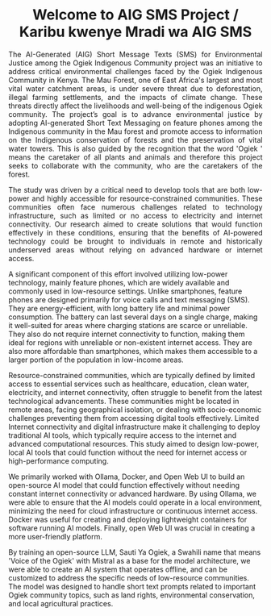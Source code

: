 <h1 align="center"> Welcome to AIG SMS Project / Karibu kwenye Mradi wa AIG SMS</h1>
<p align="justify"> The AI-Generated (AIG) Short Message Texts (SMS) for Environmental Justice among the Ogiek Indigenous Community project was an initiative to address critical environmental challenges faced by the Ogiek Indigenous Community in Kenya. The Mau Forest, one of East Africa's largest and most vital water catchment areas, is under severe threat due to deforestation, illegal farming settlements, and the impacts of climate change. These threats directly affect the livelihoods and well-being of the indigenous Ogiek community. The project’s goal is to advance environmental justice by adopting AI-generated Short Text Messaging on feature phones among the Indigenous community in the Mau forest and promote access to information on the Indigenous conservation of forests and the preservation of vital water towers. This is also guided by the recognition that the  word 'Ogiek ' means the caretaker of all plants and animals and therefore this project seeks to collaborate with the community, who are the caretakers of the forest.</h3>

<p align="justify"> The study was driven by a critical need to develop tools that are both low-power and highly accessible for resource-constrained communities. These communities often face numerous challenges related to technology infrastructure, such as limited or no access to electricity and internet connectivity. Our research aimed to create solutions that would function effectively in these conditions, ensuring that the benefits of AI-powered technology could be brought to individuals in remote and historically underserved areas without relying on advanced hardware or internet access.</h3>
<p align="justify">

  <p align="justify"> 

A significant component of this effort involved utilizing low-power technology, mainly feature phones, which are widely available and commonly used in low-resource settings. Unlike smartphones, feature phones are designed primarily for voice calls and text messaging (SMS). They are energy-efficient, with long battery life and minimal power consumption. The battery can last several days on a single charge, making it well-suited for areas where charging stations are scarce or unreliable. They also do not require internet connectivity to function, making them ideal for regions with unreliable or non-existent internet access. They are also more affordable than smartphones, which makes them accessible to a larger portion of the population in low-income areas.

Resource-constrained communities, which are typically defined by limited access to essential services such as healthcare, education, clean water, electricity, and internet connectivity, often struggle to benefit from the latest technological advancements. These communities might be located in remote areas, facing geographical isolation, or dealing with socio-economic challenges preventing them from accessing digital tools effectively. Limited Internet connectivity and digital infrastructure make it challenging to deploy traditional AI tools, which typically require access to the internet and advanced computational resources. This study aimed to design low-power, local AI tools that could function without the need for internet access or high-performance computing. 

We primarily worked with Ollama, Docker, and Open Web UI to build an open-source AI model that could function effectively without needing constant internet connectivity or advanced hardware. By using Ollama, we were able to ensure that the AI models could operate in a local environment, minimizing the need for cloud infrastructure or continuous internet access. Docker was useful for creating and deploying lightweight containers for software running AI models. Finally, open Web UI  was crucial in creating a more user-friendly platform.

By training an open-source LLM, Sauti Ya Ogiek, a Swahili name that means 'Voice of the Ogiek' with Mistral as a base for the model architecture, we were able to create an AI system that operates offline, and can be customized to address the specific needs of low-resource communities. The model was designed to handle short text prompts related to important Ogiek community topics, such as land rights, environmental conservation, and local agricultural practices.</h3>
<p align="justify">

  
</p>
